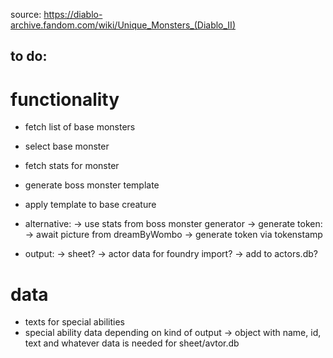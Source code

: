
source: https://diablo-archive.fandom.com/wiki/Unique_Monsters_(Diablo_II)

## to do:
# functionality
- fetch list of base monsters
- select base monster
- fetch stats for monster
- generate boss monster template
- apply template to base creature

- alternative:
    -> use stats from boss monster generator
    -> generate token:
        -> await picture from dreamByWombo
        -> generate token via tokenstamp
- output:
    -> sheet?
    -> actor data for foundry import?
        -> add to actors.db?

# data
- texts for special abilities
- special ability data depending on kind of output
    -> object with name, id, text and whatever data is needed for sheet/avtor.db

